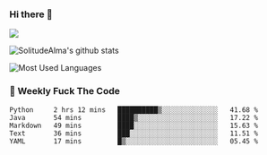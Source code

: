 ### Hi there 👋
<p>
  <a href="https://count.getloli.com/"><img src="https://count.getloli.com/get/@:solitudealma"></a>
</p>

![SolitudeAlma's github stats](https://github-readme-stats.vercel.app/api?username=solitudealma&show_icons=true&theme=radical)

![Most Used Languages](https://github-readme-stats.vercel.app/api/top-langs/?username=solitudealma&layout=compact&hide_border=true&theme=dark)
<!-- ![visitors](https://visitor-badge.glitch.me/badge?page_id=solitudealma.solitudealma.id) -->


### :dart: Weekly Fuck The Code

<!--START_SECTION:waka-->
```text
Python     2 hrs 12 mins   ██████████▒░░░░░░░░░░░░░░   41.68 % 
Java       54 mins         ████▒░░░░░░░░░░░░░░░░░░░░   17.22 % 
Markdown   49 mins         ████░░░░░░░░░░░░░░░░░░░░░   15.63 % 
Text       36 mins         ███░░░░░░░░░░░░░░░░░░░░░░   11.51 % 
YAML       17 mins         █▒░░░░░░░░░░░░░░░░░░░░░░░   05.45 % 
```
<!--END_SECTION:waka-->
